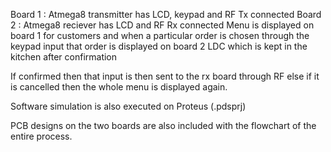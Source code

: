 Board 1 : Atmega8 transmitter has LCD, keypad and RF Tx connected
Board 2 : Atmega8 reciever has LCD and RF Rx connected
Menu is displayed on board 1 for customers and when a particular order is chosen through the keypad input that order is displayed on board 2 LDC which is kept in the kitchen after confirmation

If confirmed then that input is then sent to the rx board through RF else if it is cancelled then the whole menu is displayed again.

Software simulation is also executed on Proteus (.pdsprj)

PCB designs on the two boards are also included with the flowchart of the entire process.
